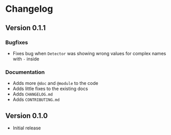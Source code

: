 # Changelog

## Version 0.1.1

### Bugfixes

- Fixes bug when `Detector` was showing wrong values for complex names with `-` inside

### Documentation

- Adds more `@doc` and `@module` to the code
- Adds little fixes to the existing docs
- Adds `CHANGELOG.md`
- Adds `CONTRIBUTING.md`

## Version 0.1.0

- Initial release
